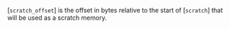 [`scratch_offset`] is the offset in bytes relative to the start of
[`scratch`] that will be used as a scratch memory.